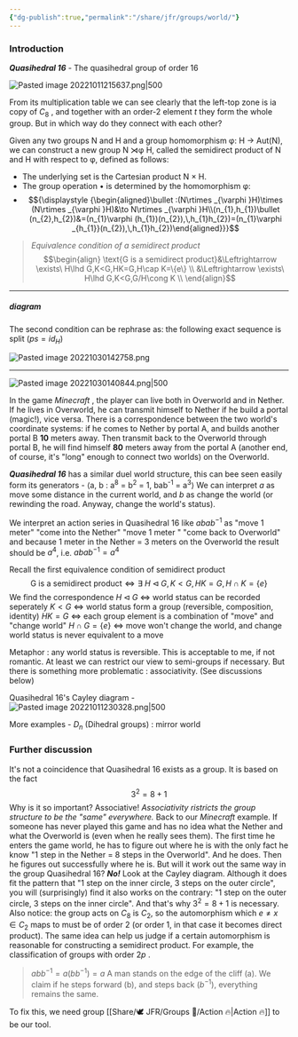 ```yaml
---
{"dg-publish":true,"permalink":"/share/jfr/groups/world/"}
---
```



### Introduction
***Quasihedral 16*** - The quasihedral group of order 16

![Pasted image 20221011215637.png|500](/img/user/Share/resource/Pasted%20image%2020221011215637.png)

From its multiplication table we can see clearly that the left-top zone is ia copy of $C_8$ , and together with an order-2 element $t$ they form the whole group. But in which way do they connect with each other?

Given any two groups N and H and a group homomorphism φ: H → Aut(N), we can construct a new group N ⋊φ H, called the semidirect product of N and H with respect to φ, defined as follows:
- The underlying set is the Cartesian product N × H.
- The group operation ${\displaystyle \bullet }$ is determined by the homomorphism φ:
- $${\displaystyle {\begin{aligned}\bullet :(N\rtimes _{\varphi }H)\times (N\rtimes _{\varphi }H)&\to N\rtimes _{\varphi }H\\(n_{1},h_{1})\bullet (n_{2},h_{2})&=(n_{1}\varphi (h_{1})(n_{2}),\,h_{1}h_{2})=(n_{1}\varphi _{h_{1}}(n_{2}),\,h_{1}h_{2})\end{aligned}}}$$
>*Equivalence condition of a semidirect product*
>$$\begin{align}
\text{G is a semidirect product}&\Leftrightarrow \exists\ H\lhd G,K<G,HK=G,H\cap K=\{e\}  \\
&\Leftrightarrow \exists\ H\lhd G,K<G,G/H\cong K \\
\end{align}$$

---
##### diagram
The second condition can be rephrase as: the following exact sequence is split ($ps=id_H$)

![Pasted image 20221030142758.png](/img/user/Share/resource/Pasted%20image%2020221030142758.png)

---
![Pasted image 20221030140844.png|500](/img/user/Share/resource/Pasted%20image%2020221030140844.png)

In the game *Minecraft* , the player can live both in Overworld and in Nether. If he lives in Overworld, he can transmit himself to Nether if he build a portal (magic!), vice versa. There is a correspondence between the two world's coordinate systems: if he comes to Nether by portal A, and builds another portal B **10** meters away. Then transmit back to the Overworld through portal B, he will find himself **80** meters away from the portal A (another end, of course, it's "long" enough to connect two worlds) on the Overworld.  

***Quasihedral 16*** has a similar duel world structure, this can bee seen easily form its generators - 
⟨a, b : a<sup>8</sup> = b<sup>2</sup> = 1, bab<sup>-1</sup> = a<sup>3</sup>⟩
We can interpret $a$ as move some distance in the current world, and $b$ as change the world (or rewinding the road. Anyway, change the world's status).

We interpret an action series in Quasihedral 16 like
$abab^{-1}$ 
as "move 1 meter" "come into the Nether" "move 1 meter " "come back to Overworld"
and because 1 meter in the Nether = 3 meters on the Overworld
the result should be $a^4$, i.e.
$abab^{-1}=a^4$

Recall the first equivalence condition of semidirect product
$$\text{G is a semidirect product}\Leftrightarrow \exists\ H\lhd G,K<G,HK=G,H\cap K=\{e\}$$We find the correspondence 
$H\lhd G$   $\Leftrightarrow$   world status can be recorded seperately
$K < G$   $\Leftrightarrow$   world status form a group (reversible, composition, identity)
$HK = G$   $\Leftrightarrow$   each group element is a combination of "move" and "change world"
$H\cap G=\{e\}$   $\Leftrightarrow$   move won't change the world, and change world status is never equivalent to a move

Metaphor : any world status is reversible. This is acceptable to me, if not romantic. At least we can restrict our view to semi-groups if necessary. But there is something more problematic : associativity. (See discussions below)

Quasihedral 16's Cayley diagram - 
![Pasted image 20221011230328.png|500](/img/user/Share/resource/Pasted%20image%2020221011230328.png)
 
More examples -
$D_n$ (Dihedral groups) : mirror world

### Further discussion
It's not a coincidence that Quasihedral 16 exists as a group. It is based on the fact
$$3^2=8+1$$Why is it so important? Associative! *Associativity ristricts the group structure to be the "same" everywhere.*
Back to our *Minecraft* example. If someone has never played this game and has no idea what the Nether and what the Overworld is (even when he really sees them). The first time he enters the game world, he has to figure out where he is with the only fact he know "1 step in the Nether = 8 steps in the Overworld". And he does. Then he figures out successfully where he is. 
But will it work out the same way in the group Quasihedral 16?
***No!***
Look at the Cayley diagram. Although it does fit the pattern that "1 step on the inner circle, 3 steps on the outer circle", you will (surprisingly) find it also works on the contrary: "1 step on the outer circle, 3 steps on the inner circle".
And that's why $3^2=8+1$ is necessary. Also notice: the group acts on $C_8$ is $C_2$, so the automorphism which $e \neq x\in C_2$ maps to must be of order 2 (or order 1, in that case it becomes direct product).
The same idea can help us judge if a certain automorphism is reasonable for constructing a semidirect product. For example, the classification of groups with order $2p$ .


>$abb^{-1}=a(bb^{-1})=a$ 
>A man stands on the edge of the cliff (a). We claim if he steps forward (b), and steps back ($b^{-1}$), everything remains the same. 

To fix this, we need group [[Share/🕊️ JFR/Groups 💫/Action 🔥\|Action 🔥]] to be our tool.



